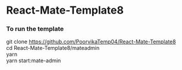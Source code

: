 # React-Mate-Template8

### To run the template

git clone https://github.com/PoorvikaTemp04/React-Mate-Template8 \
cd React-Mate-Template8/mateadmin \
yarn \
yarn start:mate-admin
